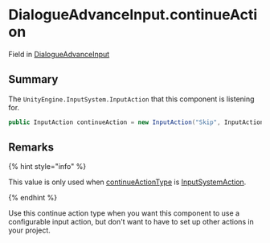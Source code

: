 # DialogueAdvanceInput.continueAction

Field in [DialogueAdvanceInput](/api/csharp/yarn.unity.dialogueadvanceinput.md)

## Summary


The  <code>UnityEngine.InputSystem.InputAction</code>  that this component is listening for.


```csharp
public InputAction continueAction = new InputAction("Skip", InputActionType.Button, CommonUsages.Submit);
```

## Remarks

<p>
{% hint style="info" %}

This value is only used when <a href="yarn.unity.dialogueadvanceinput.continueactiontype-2.md">continueActionType</a> is
<a href="yarn.unity.dialogueadvanceinput.continueactiontype.inputsystemaction.md">InputSystemAction</a>.

{% endhint %}
</p> <p>
Use this continue action type when you want this component to use a
configurable input action, but don't want to have to set up other
actions in your project.
</p>

